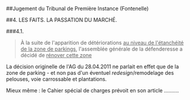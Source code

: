 ##Jugement du Tribunal de Première Instance (Fontenelle)

##4. LES FAITS. LA PASSATION DU MARCH&Eacute;.

###4.1.

> &Agrave; la suite de l'apparition de détériorations <u>au niveau de l'étanchéité de la zone de parkings</u>, l'assemblée générale de la défenderesse a décidé de <u>rénover cette zone</u>

La décision originelle de l'AG du 28.04.2011 ne parlait en effet que de la zone de parking - et non pas d'un éventuel *redesign*/remodelage des pelouses, voie carrossable et plantations.

Mieux même : le Cahier spécial de charges prévoit en son article ..........

